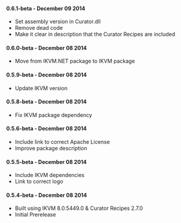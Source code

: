 #### 0.6.1-beta - December 09 2014
* Set assembly version in Curator.dll
* Remove dead code
* Make it clear in description that the Curator Recipes are included

#### 0.6.0-beta - December 08 2014
* Move from IKVM.NET package to IKVM package

#### 0.5.9-beta - December 08 2014
* Update IKVM version

#### 0.5.8-beta - December 08 2014
* Fix IKVM package dependency

#### 0.5.6-beta - December 08 2014
* Include link to correct Apache License
* Improve package description

#### 0.5.5-beta - December 08 2014
* Include IKVM dependencies
* Link to correct logo

#### 0.5.4-beta - December 08 2014
* Built using IKVM 8.0.5449.0 & Curator Recipes 2.7.0
* Initial Prerelease